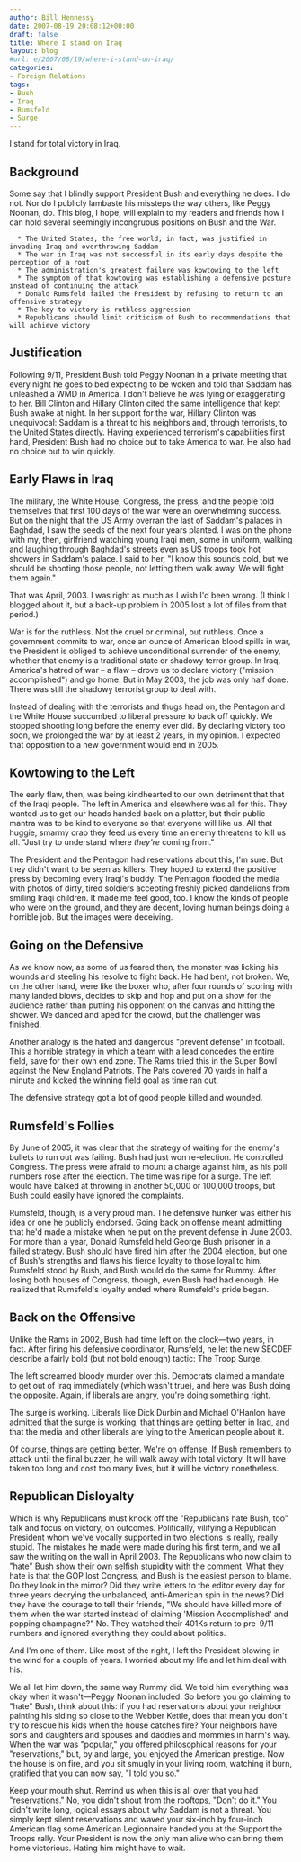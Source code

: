 ```yaml
---
author: Bill Hennessy
date: 2007-08-19 20:08:12+00:00
draft: false
title: Where I stand on Iraq
layout: blog
#url: e/2007/08/19/where-i-stand-on-iraq/
categories:
- Foreign Relations
tags:
- Bush
- Iraq
- Rumsfeld
- Surge
---
```


I stand for total victory in Iraq.


## Background


Some say that I blindly support President Bush and everything he does. I do not. Nor do I publicly lambaste his missteps the way others, like Peggy Noonan, do. This blog, I hope, will explain to my readers and friends how I can hold several seemingly incongruous positions on Bush and the War.



	  * The United States, the free world, in fact, was justified in invading Iraq and overthrowing Saddam
	  * The war in Iraq was not successful in its early days despite the perception of a rout
	  * The administration's greatest failure was kowtowing to the left
	  * The symptom of that kowtowing was establishing a defensive posture instead of continuing the attack
	  * Donald Rumsfeld failed the President by refusing to return to an offensive strategy
	  * The key to victory is ruthless aggression
	  * Republicans should limit criticism of Bush to recommendations that will achieve victory



## Justification


Following 9/11, President Bush told Peggy Noonan in a private meeting that every night he goes to bed expecting to be woken and told that Saddam has unleashed a WMD in America. I don't believe he was lying or exaggerating to her. Bill Clinton and Hillary Clinton cited the same intelligence that kept Bush awake at night. In her support for the war, Hillary Clinton was unequivocal: Saddam is a threat to his neighbors and, through terrorists, to the United States directly. Having experienced terrorism's capabilities first hand, President Bush had no choice but to take America to war. He also had no choice but to win quickly.


## Early Flaws in Iraq


The military, the White House, Congress, the press, and the people told themselves that first 100 days of the war were an overwhelming success. But on the night that the US Army overran the last of Saddam's palaces in Baghdad, I saw the seeds of the next four years planted. I was on the phone with my, then, girlfriend watching young Iraqi men, some in uniform, walking and laughing through Baghdad's streets even as US troops took hot showers in Saddam's palace. I said to her, "I know this sounds cold, but we should be shooting those people, not letting them walk away. We will fight them again."

That was April, 2003. I was right as much as I wish I'd been wrong. (I think I blogged about it, but a back-up problem in 2005 lost a lot of files from that period.)

War is for the ruthless. Not the cruel or criminal, but ruthless. Once a government commits to war, once an ounce of American blood spills in war, the President is obliged to achieve unconditional surrender of the enemy, whether that enemy is a traditional state or shadowy terror group. In Iraq, America's hatred of war – a flaw – drove us to declare victory ("mission accomplished") and go home. But in May 2003, the job was only half done. There was still the shadowy terrorist group to deal with.

Instead of dealing with the terrorists and thugs head on, the Pentagon and the White House succumbed to liberal pressure to back off quickly. We stopped shooting long before the enemy ever did. By declaring victory too soon, we prolonged the war by at least 2 years, in my opinion. I expected that opposition to a new government would end in 2005.


## Kowtowing to the Left


The early flaw, then, was being kindhearted to our own detriment that that of the Iraqi people. The left in America and elsewhere was all for this. They wanted us to get our heads handed back on a platter, but their public mantra was to be kind to everyone so that everyone will like us. All that huggie, smarmy crap they feed us every time an enemy threatens to kill us all. "Just try to understand where _they're_ coming from."

The President and the Pentagon had reservations about this, I'm sure. But they didn't want to be seen as killers. They hoped to extend the positive press by becoming every Iraqi's buddy. The Pentagon flooded the media with photos of dirty, tired soldiers accepting freshly picked dandelions from smiling Iraqi children. It made me feel good, too. I know the kinds of people who were on the ground, and they are decent, loving human beings doing a horrible job. But the images were deceiving.


## Going on the Defensive


As we know now, as some of us feared then, the monster was licking his wounds and steeling his resolve to fight back. He had bent, not broken. We, on the other hand, were like the boxer who, after four rounds of scoring with many landed blows, decides to skip and hop and put on a show for the audience rather than putting his opponent on the canvas and hitting the shower. We danced and aped for the crowd, but the challenger was finished.

Another analogy is the hated and dangerous "prevent defense" in football. This a horrible strategy in which a team with a lead concedes the entire field, save for their own end zone. The Rams tried this in the Super Bowl against the New England Patriots. The Pats covered 70 yards in half a minute and kicked the winning field goal as time ran out.

The defensive strategy got a lot of good people killed and wounded.


## Rumsfeld's Follies


By June of 2005, it was clear that the strategy of waiting for the enemy's bullets to run out was failing. Bush had just won re-election. He controlled Congress. The press were afraid to mount a charge against him, as his poll numbers rose after the election. The time was ripe for a surge. The left would have balked at throwing in another 50,000 or 100,000 troops, but Bush could easily have ignored the complaints.

Rumsfeld, though, is a very proud man. The defensive hunker was either his idea or one he publicly endorsed. Going back on offense meant admitting that he'd made a mistake when he put on the prevent defense in June 2003. For more than a year, Donald Rumsfeld held George Bush prisoner in a failed strategy. Bush should have fired him after the 2004 election, but one of Bush's strengths and flaws his fierce loyalty to those loyal to him. Rumsfeld stood by Bush, and Bush would do the same for Rummy. After losing both houses of Congress, though, even Bush had had enough. He realized that Rumsfeld's loyalty ended where Rumsfeld's pride began.


## Back on the Offensive


Unlike the Rams in 2002, Bush had time left on the clock—two years, in fact. After firing his defensive coordinator, Rumsfeld, he let the new SECDEF describe a fairly bold (but not bold enough) tactic: The Troop Surge.

The left screamed bloody murder over this. Democrats claimed a mandate to get out of Iraq immediately (which wasn't true), and here was Bush doing the opposite. Again, if liberals are angry, you're doing something right.

The surge is working. Liberals like Dick Durbin and Michael O'Hanlon have admitted that the surge is working, that things are getting better in Iraq, and that the media and other liberals are lying to the American people about it.

Of course, things are getting better. We're on offense. If Bush remembers to attack until the final buzzer, he will walk away with total victory. It will have taken too long and cost too many lives, but it will be victory nonetheless.


## Republican Disloyalty


Which is why Republicans must knock off the "Republicans hate Bush, too" talk and focus on victory, on outcomes. Politically, vilifying a Republican President whom we've vocally supported in two elections is really, really stupid. The mistakes he made were made during his first term, and we all saw the writing on the wall in April 2003. The Republicans who now claim to "hate" Bush show their own selfish stupidity with the comment. What they hate is that the GOP lost Congress, and Bush is the easiest person to blame. Do they look in the mirror? Did they write letters to the editor every day for three years decrying the unbalanced, anti-American spin in the news? Did they have the courage to tell their friends, "We should have killed more of them when the war started instead of claiming 'Mission Accomplished' and popping champagne?" No. They watched their 401Ks return to pre-9/11 numbers and ignored everything they could about politics.

And I'm one of them. Like most of the right, I left the President blowing in the wind for a couple of years. I worried about my life and let him deal with his.

We all let him down, the same way Rummy did. We told him everything was okay when it wasn't—Peggy Noonan included. So before you go claiming to "hate" Bush, think about this: if you had reservations about your neighbor painting his siding so close to the Webber Kettle, does that mean you don't try to rescue his kids when the house catches fire? Your neighbors have sons and daughters and spouses and daddies and mommies in harm's way. When the war was "popular," you offered philosophical reasons for your "reservations," but, by and large, you enjoyed the American prestige. Now the house is on fire, and you sit smugly in your living room, watching it burn, gratified that you can now say, "I told you so."

Keep your mouth shut. Remind us when this is all over that you had "reservations." No, you didn't shout from the rooftops, "Don't do it." You didn't write long, logical essays about why Saddam is not a threat. You simply kept silent reservations and waved your six-inch by four-inch American flag some American Legionnaire handed you at the Support the Troops rally. Your President is now the only man alive who can bring them home victorious. Hating him might have to wait.
